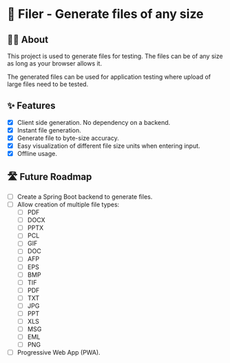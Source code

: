 # 📁 Filer - Generate files of any size

## 🙋‍♂️ About

This project is used to generate files for testing. The files can be of any size as long as your browser allows it.

The generated files can be used for application testing where upload of large files need to be tested.

## ✨ Features

-   [x] Client side generation. No dependency on a backend.
-   [x] Instant file generation.
-   [x] Generate file to byte-size accuracy.
-   [x] Easy visualization of different file size units when entering input.
-   [x] Offline usage.

## 🛣 Future Roadmap

-   [ ] Create a Spring Boot backend to generate files.
-   [ ] Allow creation of multiple file types:
    -   [ ] PDF
    -   [ ] DOCX
    -   [ ] PPTX
    -   [ ] PCL
    -   [ ] GIF
    -   [ ] DOC
    -   [ ] AFP
    -   [ ] EPS
    -   [ ] BMP
    -   [ ] TIF
    -   [ ] PDF
    -   [ ] TXT
    -   [ ] JPG
    -   [ ] PPT
    -   [ ] XLS
    -   [ ] MSG
    -   [ ] EML
    -   [ ] PNG
-   [ ] Progressive Web App (PWA).
